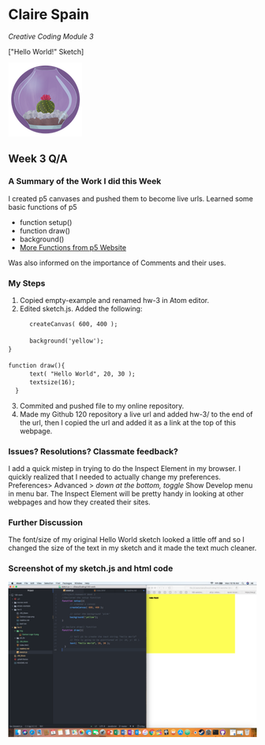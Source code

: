 # Claire Spain
*Creative Coding Module 3*

["Hello World!" Sketch]

![Baby Cactus](img/Cactus-Logo-2.png "Caspian")

## Week 3 Q/A
### A Summary of the Work I did this Week
I created p5 canvases and pushed them to become live urls. Learned some basic functions of p5
  - function setup()
  - function draw()
  - background()
  - [More Functions from p5 Website](https://p5js.org/reference/)

Was also informed on the importance of Comments and their uses.
### My Steps
1. Copied empty-example and renamed hw-3 in Atom editor.
2. Edited sketch.js. Added the following:

```html
      createCanvas( 600, 400 );

      background('yellow');
}

function draw(){
      text( "Hello World", 20, 30 );
      textsize(16);
  }
```
3. Commited and pushed file to my online repository.
4. Made my Github 120 repository a live url and added hw-3/ to the end of the url, then I copied the url and added it as a link at the top of this webpage.

### Issues? Resolutions? Classmate feedback?
I add a quick mistep in trying to do the Inspect Element in my browser. I quickly realized that I needed to actually change my preferences. Preferences> Advanced > *down at the bottom, toggle* Show Develop menu in menu bar. The Inspect Element will be pretty handy in looking at other webpages and how they created their sites.

### Further Discussion
The font/size of my original Hello World sketch looked a little off and so I changed the size of the text in my sketch and it made the text much cleaner.

### Screenshot of my sketch.js and html code
![Screenshot of Sketch and html code in editor](img/hw-3_editor.png)
